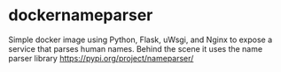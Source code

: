 # dockernameparser
Simple docker image using Python, Flask, uWsgi, and Nginx to expose a service that parses human names.
Behind the scene it uses the name parser library https://pypi.org/project/nameparser/
